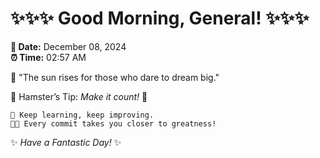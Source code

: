 # ✨✨✨ Good Morning, General! ✨✨✨

**📅 Date:** December 08, 2024  
**⏰ Time:** 02:57 AM  

🌅 "The sun rises for those who dare to dream big."  

🐹 Hamster’s Tip: _Make it count!_ 💪  

```
🚀 Keep learning, keep improving.  
🧑‍💻 Every commit takes you closer to greatness!  
```

✨ *Have a Fantastic Day!* ✨  
